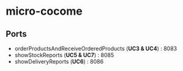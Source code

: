 # micro-cocome

## Ports
- orderProductsAndReceiveOrderedProducts (**UC3 & UC4**) : 8083
- showStockReports (**UC5 & UC7**) : 8085
- showDeliveryReports (**UC6**) : 8086

